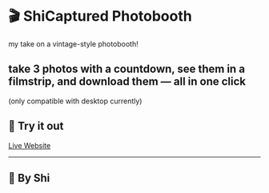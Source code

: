 # 🎬 ShiCaptured Photobooth

my take on a vintage-style photobooth! 

take 3 photos with a countdown, see them in a filmstrip, and download them — all in one click
---
(only compatible with desktop currently)

## 🚀 Try it out
[Live Website](https://shivaanginidoctor.github.io/vintagephotobooth/)

---
## 🤍 By Shi
